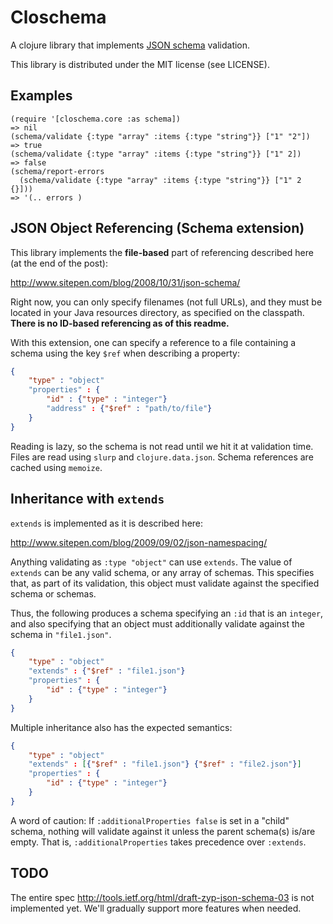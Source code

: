 # Closchema

A clojure library that implements
[JSON schema](http://json-schema.org/) validation.

This library is distributed under the MIT license (see LICENSE).

## Examples

```
(require '[closchema.core :as schema])
=> nil
(schema/validate {:type "array" :items {:type "string"}} ["1" "2"])
=> true
(schema/validate {:type "array" :items {:type "string"}} ["1" 2])
=> false
(schema/report-errors
  (schema/validate {:type "array" :items {:type "string"}} ["1" 2 {}]))
=> '(.. errors )
```

## JSON Object Referencing (Schema extension)

This library implements the **file-based** part of referencing described here
(at the end of the post):

http://www.sitepen.com/blog/2008/10/31/json-schema/

Right now, you can only specify filenames (not full URLs), and they must be
located in your Java resources directory, as specified on the classpath.
**There is no ID-based referencing as of this readme.**

With this extension, one can specify a reference to a file containing a schema
using the key `$ref` when describing a property:

```json
{
    "type" : "object"
    "properties" : {
        "id" : {"type" : "integer"}
        "address" : {"$ref" : "path/to/file"}
    }
}
```

Reading is lazy, so the schema is not read until we hit it at validation time.
Files are read using `slurp` and `clojure.data.json`.  Schema references
are cached using `memoize`.

## Inheritance with `extends`

`extends` is implemented as it is described here:

http://www.sitepen.com/blog/2009/09/02/json-namespacing/

Anything validating as `:type "object"` can use `extends`.  The value of `
extends`  can be any valid schema, or any array of schemas.  This specifies
that, as part of its validation, this object must validate against the
specified schema or schemas.

Thus, the following produces a schema specifying an `:id` that is an `integer`,
and also specifying that an object must additionally validate against the
schema in `"file1.json"`.

```json
{
    "type" : "object"
    "extends" : {"$ref" : "file1.json"}
    "properties" : {
        "id" : {"type" : "integer"}
    }
}
```

Multiple inheritance also has the expected semantics:

```json
{
    "type" : "object"
    "extends" : [{"$ref" : "file1.json"} {"$ref" : "file2.json"}]
    "properties" : {
        "id" : {"type" : "integer"}
    }
}
```

A word of caution: If `:additionalProperties false` is set in a "child"
schema, nothing will validate against it unless the parent schema(s) is/are
empty.  That is, `:additionalProperties` takes precedence over `:extends`.

## TODO

The entire spec http://tools.ietf.org/html/draft-zyp-json-schema-03 is
not implemented yet. We'll gradually support more features when needed.
